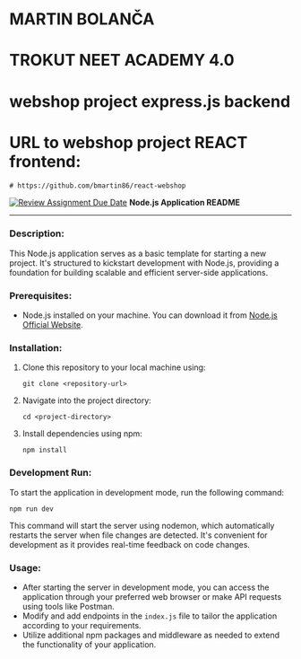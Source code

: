 # MARTIN BOLANČA

# TROKUT NEET ACADEMY 4.0

# webshop project express.js backend

# URL to webshop project REACT frontend:

```
# https://github.com/bmartin86/react-webshop
```

[![Review Assignment Due Date](https://classroom.github.com/assets/deadline-readme-button-24ddc0f5d75046c5622901739e7c5dd533143b0c8e959d652212380cedb1ea36.svg)](https://classroom.github.com/a/6gYNAdKj)
**Node.js Application README**

---

### Description:

This Node.js application serves as a basic template for starting a new project. It's structured to kickstart development with Node.js, providing a foundation for building scalable and efficient server-side applications.

### Prerequisites:

- Node.js installed on your machine. You can download it from [Node.js Official Website](https://nodejs.org/).

### Installation:

1. Clone this repository to your local machine using:
   ```
   git clone <repository-url>
   ```
2. Navigate into the project directory:
   ```
   cd <project-directory>
   ```
3. Install dependencies using npm:
   ```
   npm install
   ```

### Development Run:

To start the application in development mode, run the following command:

```
npm run dev
```

This command will start the server using nodemon, which automatically restarts the server when file changes are detected. It's convenient for development as it provides real-time feedback on code changes.

### Usage:

- After starting the server in development mode, you can access the application through your preferred web browser or make API requests using tools like Postman.
- Modify and add endpoints in the `index.js` file to tailor the application according to your requirements.
- Utilize additional npm packages and middleware as needed to extend the functionality of your application.

